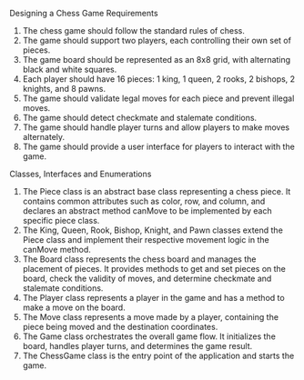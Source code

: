 Designing a Chess Game
Requirements
1. The chess game should follow the standard rules of chess.
2. The game should support two players, each controlling their own set of pieces.
3. The game board should be represented as an 8x8 grid, with alternating black and white squares.
4. Each player should have 16 pieces: 1 king, 1 queen, 2 rooks, 2 bishops, 2 knights, and 8 pawns.
5. The game should validate legal moves for each piece and prevent illegal moves.
6. The game should detect checkmate and stalemate conditions.
7. The game should handle player turns and allow players to make moves alternately.
8. The game should provide a user interface for players to interact with the game.

Classes, Interfaces and Enumerations
1. The Piece class is an abstract base class representing a chess piece. It contains common attributes such as color, row, and column, and declares an abstract method canMove to be implemented by each specific piece class.
2. The King, Queen, Rook, Bishop, Knight, and Pawn classes extend the Piece class and implement their respective movement logic in the canMove method.
3. The Board class represents the chess board and manages the placement of pieces. It provides methods to get and set pieces on the board, check the validity of moves, and determine checkmate and stalemate conditions.
4. The Player class represents a player in the game and has a method to make a move on the board.
5. The Move class represents a move made by a player, containing the piece being moved and the destination coordinates.
6. The Game class orchestrates the overall game flow. It initializes the board, handles player turns, and determines the game result.
7. The ChessGame class is the entry point of the application and starts the game.